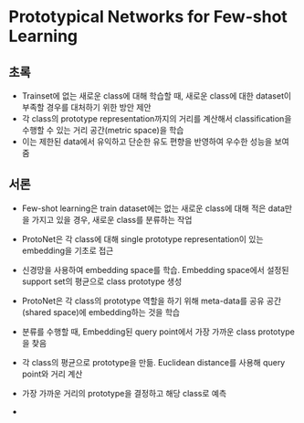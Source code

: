 # Prototypical Networks for Few-shot Learning 

## 초록

- Trainset에 없는 새로운 class에 대해 학습할 때, 새로운 class에 대한 dataset이 부족할 경우를 대처하기 위한 방안 제안
- 각 class의 prototype representation까지의 거리를 계산해서 classification을 수행할 수 있는 거리 공간(metric space)을 학습
- 이는 제한된 data에서 유익하고 단순한 유도 편향을 반영하여 우수한 성능을 보여줌

## 서론
- Few-shot learning은 train dataset에는 없는 새로운 class에 대해 적은 data만을 가지고 있을 경우, 새로운 class를 분류하는 작업
- ProtoNet은 각 class에 대해 single prototype representation이 있는 embedding을 기초로 접근
- 신경망을 사용하여 embedding space를 학습. Embedding space에서 설정된 support set의 평균으로 class prototype 생성
- ProtoNet은 각 class의 prototype 역할을 하기 위해 meta-data를 공유 공간(shared space)에 embedding하는 것을 학습
- 분류를 수행할 때, Embedding된 query point에서 가장 가까운 class prototype을 찾음
- 각 class의 평균으로 prototype을 만듦. Euclidean distance를 사용해 query point와 거리 계산
- 가장 가까운 거리의 prototype을 결정하고 해당 class로 예측

- 
